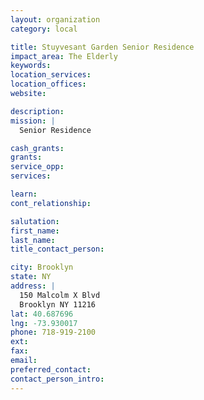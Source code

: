 ```yaml
---
layout: organization
category: local

title: Stuyvesant Garden Senior Residence
impact_area: The Elderly
keywords: 
location_services: 
location_offices: 
website: 

description: 
mission: |
  Senior Residence

cash_grants: 
grants: 
service_opp: 
services: 

learn: 
cont_relationship: 

salutation: 
first_name: 
last_name: 
title_contact_person: 

city: Brooklyn
state: NY
address: |
  150 Malcolm X Blvd     
  Brooklyn NY 11216
lat: 40.687696
lng: -73.930017
phone: 718-919-2100
ext: 
fax: 
email: 
preferred_contact: 
contact_person_intro: 
---
```

